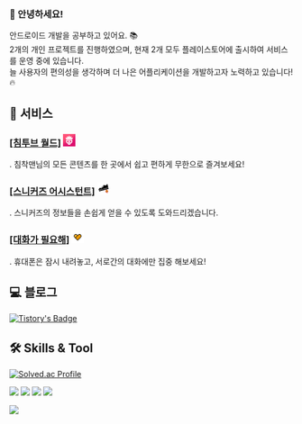 ### 👋 안녕하세요!
안드로이드 개발을 공부하고 있어요. 📚  
2개의 개인 프로젝트를 진행하였으며, 현재 2개 모두 플레이스토어에 출시하여 서비스를 운영 중에 있습니다.  
늘 사용자의 편의성을 생각하며 더 나은 어플리케이션을 개발하고자 노력하고 있습니다! 🔥


## 📱 서비스
### [[침투브 월드]](https://play.google.com/store/apps/details?id=com.sghore.chimtubeworld&hl=ko-KR)        <img src='https://github.com/sghoregooteitehoo03/ChimtubeWorld/blob/master/image/logo.png' height="22"/>
. 침착맨님의 모든 콘텐츠를 한 곳에서 쉽고 편하게 무한으로 즐겨보세요!  

        
### [[스니커즈 어시스턴트]](https://play.google.com/store/apps/details?id=com.nikealarm.nikedrawalarm)        <img src='https://github.com/sghoregooteitehoo03/NikeDrawAlarm/blob/master/image/app_logo_v2.png' height="22"/>
. 스니커즈의 정보들을 손쉽게 얻을 수 있도록 도와드리겠습니다.

### [[대화가 필요해]](https://play.google.com/store/apps/details?id=com.sghore.needtalk)        <img src='https://github.com/sghoregooteitehoo03/NeedTalk/blob/main/image/app_logo.png' height="22"/>
. 휴대폰은 잠시 내려놓고, 서로간의 대화에만 집중 해보세요!


## 💻 블로그
[![Tistory's Badge](https://github-readme-tistory-card.vercel.app/api/badge?name=Tistory)](https://devdevdevp.tistory.com/)


## 🛠️ Skills & Tool
[![Solved.ac Profile](http://mazassumnida.wtf/api/generate_badge?boj=sghoregooteitehoo03)](https://solved.ac/sghoregooteitehoo03)  


<img src="https://img.shields.io/badge/MySQL-4479A1?style=circle&logo=mysql&logoColor=white"/>  <img src="https://img.shields.io/badge/Kotlin-7F52FF?style=circle&logo=Kotlin&logoColor=white"/>  <img src="https://img.shields.io/badge/Android-3DDC84?style=circle&logo=Android&logoColor=white"/>  <img src="https://img.shields.io/badge/Jetpack Compose-4285F4?style=circle&logo=jetpackcompose&logoColor=white"/>


<img src="https://img.shields.io/badge/Android Studio-3DDC84?style=circle&logo=androidstudio&logoColor=white"/>


<!--
**sghoregooteitehoo03/sghoregooteitehoo03** is a ✨ _special_ ✨ repository because its `README.md` (this file) appears on your GitHub profile.

Here are some ideas to get you started:

- 🔭 I’m currently working on ...
- 🌱 I’m currently learning ...
- 👯 I’m looking to collaborate on ...
- 🤔 I’m looking for help with ...
- 💬 Ask me about ...
- 📫 How to reach me: ...
- 😄 Pronouns: ...
- ⚡ Fun fact: ...
-->
